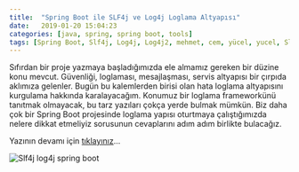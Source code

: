 ```yaml
---
title:  "Spring Boot ile SLF4j ve Log4j Loglama Altyapısı"
date:   2019-01-20 15:04:23
categories: [java, spring, spring boot, tools]
tags: [Spring Boot, Slf4j, Log4j, Log4j2, mehmet, cem, yücel, yucel, Slf4j, logback, exclude, log4j2, logger, lombok, actuator, framework, loglama, ]
---
```


Sıfırdan bir proje yazmaya başladığımızda ele almamız gereken bir düzine konu mevcut. Güvenliği, loglaması, mesajlaşması, servis altyapısı bir çırpıda aklımıza gelenler. Bugün bu kalemlerden birisi olan hata loglama altyapısını kurgulama hakkında karalayacağım. Konumuz bir loglama frameworkünü tanıtmak olmayacak, bu tarz yazıları çokça yerde bulmak mümkün. Biz daha çok bir Spring Boot projesinde loglama yapısı oturtmaya çalıştığımızda nelere dikkat etmeliyiz sorusunun cevaplarını adım adım birlikte bulacağız.

Yazının devamı için [tıklayınız](https://medium.com/mehmetcemyucel/spring-boot-ile-loglama-altyapisi-25873a7de714)...

![Slf4j log4j spring boot](https://cdn-images-1.medium.com/max/300/1*wZTB6apo5T0lV0GljiJRBg.jpeg)